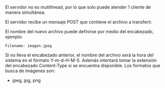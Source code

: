 El servidor no es mutithread, por lo que solo puede atender 1 cliente de manera simultánea.

El servidor recibe un mensaje POST que contiene el archivo a transferir.

El nombre del nuevo archivo puede definirse por medio del encabezado, ejemplo:
```
Filename: imagen.jpeg
```

Si no lleva el encabezado anterior, el nombre del archivo será la hora del sistema en el formato Y-m-d-H-M-S.
Además intentará tomar la extensión del encabezado Content-Type si se encuentra disponible. Los formatos que busca de imágenes son:
* jpeg, jpg, png
